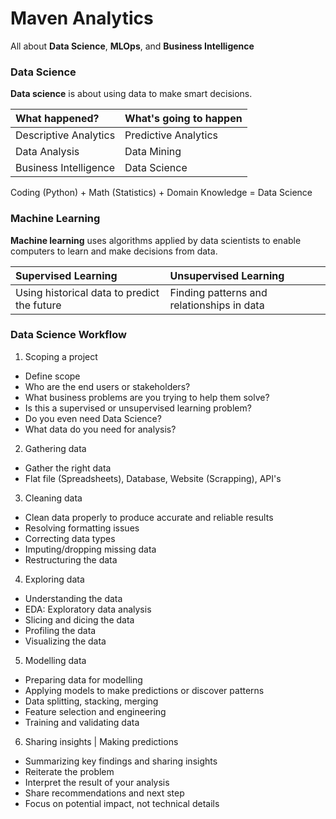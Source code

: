 # Maven Analytics
All about **Data Science**, **MLOps**, and **Business Intelligence**

### **Data Science**
**Data science** is about using data to make smart decisions.

What happened? | What's going to happen
:--- | :---
Descriptive Analytics | Predictive Analytics
Data Analysis | Data Mining
Business Intelligence | Data Science

Coding (Python) + Math (Statistics) + Domain Knowledge = Data Science

### **Machine Learning**
**Machine learning** uses algorithms applied by data scientists to enable computers to learn and make decisions from data.

**Supervised Learning** | **Unsupervised Learning**
:--- | :---
Using historical data to predict the future | Finding patterns and relationships in data

### **Data Science Workflow**

1. Scoping a project
- Define scope
- Who are the end users or stakeholders?
- What business problems are you trying to help them solve?
- Is this a supervised or unsupervised learning problem?
- Do you even need Data Science?
- What data do you need for analysis?

2. Gathering data
- Gather the right data
- Flat file (Spreadsheets), Database, Website (Scrapping), API's

3. Cleaning data
- Clean data properly to produce accurate and reliable results
- Resolving formatting issues
- Correcting data types
- Imputing/dropping missing data
- Restructuring the data

4. Exploring data
- Understanding the data
- EDA: Exploratory data analysis
- Slicing and dicing the data
- Profiling the data
- Visualizing the data

5. Modelling data
- Preparing data for modelling
- Applying models to make predictions or discover patterns
- Data splitting, stacking, merging
- Feature selection and engineering
- Training and validating data

6. Sharing insights | Making predictions
- Summarizing key findings and sharing insights
- Reiterate the problem
- Interpret the result of your analysis
- Share recommendations and next step
- Focus on potential impact, not technical details
